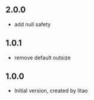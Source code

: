 ## 2.0.0

- add null safety

## 1.0.1

- remove default outsize 


## 1.0.0

- Initial version, created by litao
